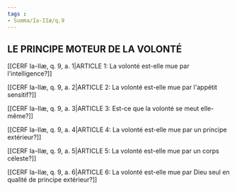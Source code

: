 ```yaml
---
tags : 
- Summa/Ia-IIæ/q.9
---
```


## LE PRINCIPE MOTEUR DE LA VOLONTÉ

[[CERF Ia-IIæ, q. 9, a. 1|ARTICLE 1: La volonté est-elle mue par l'intelligence?]]

[[CERF Ia-IIæ, q. 9, a. 2|ARTICLE 2: La volonté est-elle mue par l'appétit sensitif?]]

[[CERF Ia-IIæ, q. 9, a. 3|ARTICLE 3: Est-ce que la volonté se meut elle-même?]]

[[CERF Ia-IIæ, q. 9, a. 4|ARTICLE 4: La volonté est-elle mue par un principe extérieur?]]

[[CERF Ia-IIæ, q. 9, a. 5|ARTICLE 5: La volonté est-elle mue par un corps céleste?]]

[[CERF Ia-IIæ, q. 9, a. 6|ARTICLE 6: La volonté est-elle mue par Dieu seul en qualité de principe extérieur?]]

